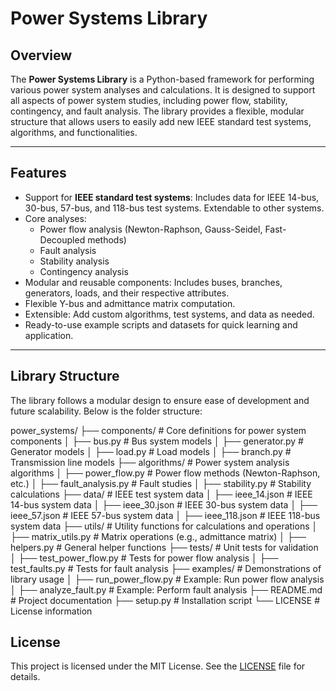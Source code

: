 # Power Systems Library

## **Overview**
The **Power Systems Library** is a Python-based framework for performing various power system analyses and calculations. It is designed to support all aspects of power system studies, including power flow, stability, contingency, and fault analysis. The library provides a flexible, modular structure that allows users to easily add new IEEE standard test systems, algorithms, and functionalities.

---

## **Features**
- Support for **IEEE standard test systems**: Includes data for IEEE 14-bus, 30-bus, 57-bus, and 118-bus test systems. Extendable to other systems.
- Core analyses:
  - Power flow analysis (Newton-Raphson, Gauss-Seidel, Fast-Decoupled methods)
  - Fault analysis
  - Stability analysis
  - Contingency analysis
- Modular and reusable components: Includes buses, branches, generators, loads, and their respective attributes.
- Flexible Y-bus and admittance matrix computation.
- Extensible: Add custom algorithms, test systems, and data as needed.
- Ready-to-use example scripts and datasets for quick learning and application.

---

## **Library Structure**
The library follows a modular design to ensure ease of development and future scalability. Below is the folder structure:

<head>

power_systems/
├── components/          # Core definitions for power system components
│   ├── bus.py           # Bus system models
│   ├── generator.py     # Generator models
│   ├── load.py          # Load models
│   ├── branch.py        # Transmission line models
├── algorithms/          # Power system analysis algorithms
│   ├── power_flow.py    # Power flow methods (Newton-Raphson, etc.)
│   ├── fault_analysis.py # Fault studies
│   ├── stability.py     # Stability calculations
├── data/                # IEEE test system data
│   ├── ieee_14.json     # IEEE 14-bus system data
│   ├── ieee_30.json     # IEEE 30-bus system data
│   ├── ieee_57.json     # IEEE 57-bus system data
│   ├── ieee_118.json    # IEEE 118-bus system data
├── utils/               # Utility functions for calculations and operations
│   ├── matrix_utils.py  # Matrix operations (e.g., admittance matrix)
│   ├── helpers.py       # General helper functions
├── tests/               # Unit tests for validation
│   ├── test_power_flow.py # Tests for power flow analysis
│   ├── test_faults.py   # Tests for fault analysis
├── examples/            # Demonstrations of library usage
│   ├── run_power_flow.py # Example: Run power flow analysis
│   ├── analyze_fault.py # Example: Perform fault analysis
├── README.md            # Project documentation
├── setup.py             # Installation script
└── LICENSE              # License information


<head>

## **License**
This project is licensed under the MIT License. See the [LICENSE](LICENSE) file for details.


